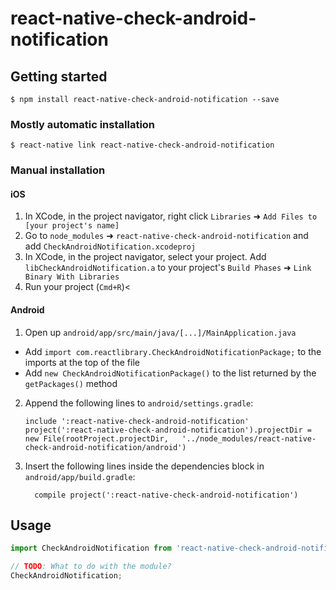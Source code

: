 # react-native-check-android-notification

## Getting started

`$ npm install react-native-check-android-notification --save`

### Mostly automatic installation

`$ react-native link react-native-check-android-notification`

### Manual installation


#### iOS

1. In XCode, in the project navigator, right click `Libraries` ➜ `Add Files to [your project's name]`
2. Go to `node_modules` ➜ `react-native-check-android-notification` and add `CheckAndroidNotification.xcodeproj`
3. In XCode, in the project navigator, select your project. Add `libCheckAndroidNotification.a` to your project's `Build Phases` ➜ `Link Binary With Libraries`
4. Run your project (`Cmd+R`)<

#### Android

1. Open up `android/app/src/main/java/[...]/MainApplication.java`
  - Add `import com.reactlibrary.CheckAndroidNotificationPackage;` to the imports at the top of the file
  - Add `new CheckAndroidNotificationPackage()` to the list returned by the `getPackages()` method
2. Append the following lines to `android/settings.gradle`:
  	```
  	include ':react-native-check-android-notification'
  	project(':react-native-check-android-notification').projectDir = new File(rootProject.projectDir, 	'../node_modules/react-native-check-android-notification/android')
  	```
3. Insert the following lines inside the dependencies block in `android/app/build.gradle`:
  	```
      compile project(':react-native-check-android-notification')
  	```


## Usage
```javascript
import CheckAndroidNotification from 'react-native-check-android-notification';

// TODO: What to do with the module?
CheckAndroidNotification;
```
